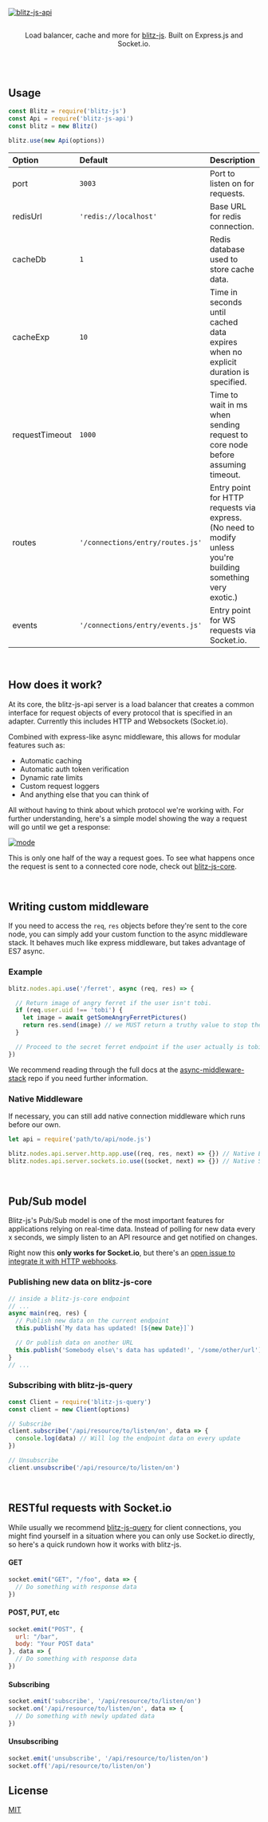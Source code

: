 
[![blitz-js-api](https://i.imgur.com/rtmexse.png)](https://github.com/nexus-devs)

##

<p align='center'>Load balancer, cache and more for <a href='https://github.com/nexus-devs/blitz-js'>blitz-js</a>. Built on Express.js
and Socket.io.</p>

<br>
<br>


## Usage
```js
const Blitz = require('blitz-js')
const Api = require('blitz-js-api')
const blitz = new Blitz()

blitz.use(new Api(options))
```
| Option        | Default       | Description   |
|:------------- |:------------- |:------------- |
| port   | `3003`   | Port to listen on for requests. |
| redisUrl | `'redis://localhost'` | Base URL for redis connection. |
| cacheDb | `1` | Redis database used to store cache data. |
| cacheExp | `10` | Time in seconds until cached data expires when no explicit duration is specified. |
| requestTimeout | `1000` | Time to wait in ms when sending request to core node before assuming timeout. |
| routes | `'/connections/entry/routes.js'` | Entry point for HTTP requests via express. (No need to modify unless you're building something very exotic.) |
| events | `'/connections/entry/events.js'` | Entry point for WS requests via Socket.io. |

<br>

## How does it work?
At its core, the blitz-js-api server is a load balancer that creates a common
interface for request objects of every protocol that is specified in an adapter.
Currently this includes HTTP and Websockets (Socket.io).

Combined with express-like async middleware, this allows for modular
features such as:
- Automatic caching
- Automatic auth token verification
- Dynamic rate limits
- Custom request loggers
- And anything else that you can think of

All without having to think about which protocol we're working with.
For further understanding, here's a simple model showing the way a request
will go until we get a response:

[![mode](https://i.imgur.com/9tH6ctn.png)](https://i.imgur.com/9tH6ctn.png)

This is only one half of the way a request goes. To see what happens once the request
is sent to a connected core node, check out [blitz-js-core](https://github.com/nexus-dev/blitz-js-core).

<br>

## Writing custom middleware
If you need to access the `req`, `res` objects before they're sent to the
core node, you can simply add your custom function to the async middleware
stack. It behaves much like express middleware, but takes advantage of ES7
async.

### Example
```js
blitz.nodes.api.use('/ferret', async (req, res) => {

  // Return image of angry ferret if the user isn't tobi.
  if (req.user.uid !== 'tobi') {
    let image = await getSomeAngryFerretPictures()
    return res.send(image) // we MUST return a truthy value to stop the mw stack.
  }

  // Proceed to the secret ferret endpoint if the user actually is tobi.
})
```
We recommend reading through the full docs at the [async-middleware-stack](https://github.com/Kaptard/async-middleware-stack)
repo if you need further information.

### Native Middleware
If necessary, you can still add native connection middleware which runs before
our own.
```js
let api = require('path/to/api/node.js')

blitz.nodes.api.server.http.app.use((req, res, next) => {}) // Native Express Middleware
blitz.nodes.api.server.sockets.io.use((socket, next) => {}) // Native Socket.io Middleware
```

<br>

## Pub/Sub model
Blitz-js's Pub/Sub model is one of the most important features for applications
relying on real-time data. Instead of polling for new data every x seconds,
we simply listen to an API resource and get notified on changes.

Right now this **only works for Socket.io**, but there's an [open issue to integrate
it with HTTP webhooks](https://github.com/nexus-devs/blitz-js-api/issues/19).

### Publishing new data on blitz-js-core
```js
// inside a blitz-js-core endpoint
// ...
async main(req, res) {
  // Publish new data on the current endpoint
  this.publish(`My data has updated! [${new Date}]`)

  // Or publish data on another URL
  this.publish('Somebody else\'s data has updated!', '/some/other/url')
}
// ...
```

### Subscribing with blitz-js-query
```js
const Client = require('blitz-js-query')
const client = new Client(options)

// Subscribe
client.subscribe('/api/resource/to/listen/on', data => {
  console.log(data) // Will log the endpoint data on every update
})

// Unsubscribe
client.unsubscribe('/api/resource/to/listen/on')
```

<br>

## RESTful requests with Socket.io
While usually we recommend [blitz-js-query](https://github.com/nexus-devs/blitz-js-query)
for client connections, you might find yourself in a situation where you can
only use Socket.io directly, so here's a quick rundown how it works with blitz-js.

#### GET
```javascript
socket.emit("GET", "/foo", data => {
  // Do something with response data
})
```

#### POST, PUT, etc
```javascript
socket.emit("POST", {
  url: "/bar",
  body: "Your POST data"
}, data => {
  // Do something with response data
})
```

#### Subscribing
```js
socket.emit('subscribe', '/api/resource/to/listen/on')
socket.on('/api/resource/to/listen/on', data => {
  // Do something with newly updated data
})
```

#### Unsubscribing
```js
socket.emit('unsubscribe', '/api/resource/to/listen/on')
socket.off('/api/resource/to/listen/on')
```

## License
[MIT](/LICENSE.md)
